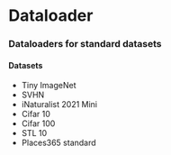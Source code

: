 # Dataloader
### Dataloaders for standard datasets

#### Datasets
- Tiny ImageNet
- SVHN
- iNaturalist 2021 Mini
- Cifar 10
- Cifar 100
- STL 10
- Places365 standard
